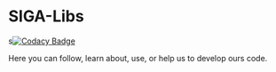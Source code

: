 # SIGA-Libs

s[![Codacy Badge](https://api.codacy.com/project/badge/Grade/430e60f15a4c484898f4cac9408ce90b)](https://app.codacy.com/manual/BrewertonSantos/SIGA-Libs?utm_source=github.com&utm_medium=referral&utm_content=BrewertonSantos/SIGA-Libs&utm_campaign=Badge_Grade_Dashboard)

Here you can follow, learn about, use, or help us to develop ours code.

